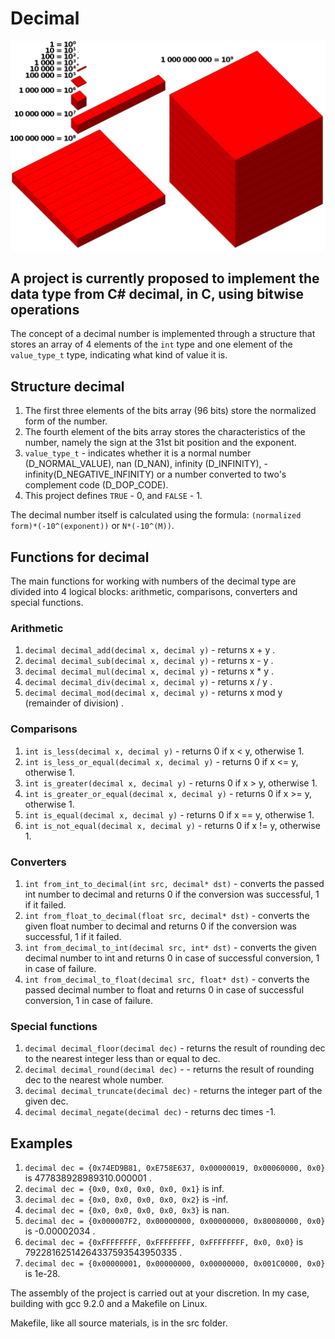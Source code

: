 # Decimal

![10 power](./images/Visualisation_billion.png)

## A project is currently proposed to implement the data type from C# decimal, in C, using bitwise operations

The concept of a decimal number is implemented through a structure that stores an array of 4 elements of the `int` type and one element of the `value_type_t` type, indicating what kind of value it is.

## Structure decimal

 1) The first three elements of the bits array (96 bits) store the normalized form of the number.
 2) The fourth element of the bits array stores the characteristics of the number, namely the sign at the 31st bit position and the exponent.
 3) `value_type_t` - indicates whether it is a normal number (D_NORMAL_VALUE), nan (D_NAN), infinity (D_INFINITY), -infinity(D_NEGATIVE_INFINITY) or a number converted to two's complement code (D_DOP_CODE).
 4) This project defines `TRUE` - 0, and `FALSE` - 1.

The decimal number itself is calculated using the formula: `(normalized form)*(-10^(exponent))` or `N*(-10^(M))`.

## Functions for decimal

The main functions for working with numbers of the decimal type are divided into 4 logical blocks: arithmetic, comparisons, converters and special functions.

### Arithmetic

 1) `decimal decimal_add(decimal x, decimal y)` - returns x + y .
 2) `decimal decimal_sub(decimal x, decimal y)` - returns x - y .
 3) `decimal decimal_mul(decimal x, decimal y)` - returns x * y .
 4) `decimal decimal_div(decimal x, decimal y)` - returns x / y .
 5) `decimal decimal_mod(decimal x, decimal y)` - returns x mod y (remainder of division) .

### Comparisons

 1) `int is_less(decimal x, decimal y)` - returns 0 if x < y, otherwise 1.
 2) `int is_less_or_equal(decimal x, decimal y)` - returns 0 if x <= y, otherwise 1.
 3) `int is_greater(decimal x, decimal y)` - returns 0 if x > y, otherwise 1.
 4) `int is_greater_or_equal(decimal x, decimal y)` - returns 0 if x >= y, otherwise 1.
 5) `int is_equal(decimal x, decimal y)` - returns 0 if x == y, otherwise 1.
 6) `int is_not_equal(decimal x, decimal y)` - returns 0 if x != y, otherwise 1.

### Converters

 1) `int from_int_to_decimal(int src, decimal* dst)` - converts the passed int number to decimal and returns 0 if the conversion was successful, 1 if it failed.
 2) `int from_float_to_decimal(float src, decimal* dst)` - converts the given float number to decimal and returns 0 if the conversion was successful, 1 if it failed.
 3) `int from_decimal_to_int(decimal src, int* dst)` - converts the given decimal number to int and returns 0 in case of successful conversion, 1 in case of failure.
 4) `int from_decimal_to_float(decimal src, float* dst)` - converts the passed decimal number to float and returns 0 in case of successful conversion, 1 in case of failure.

### Special functions

 1) `decimal decimal_floor(decimal dec)` - returns the result of rounding dec to the nearest integer less than or equal to dec.
 2) `decimal decimal_round(decimal dec)` - - returns the result of rounding dec to the nearest whole number.
 3) `decimal decimal_truncate(decimal dec)` - returns the integer part of the given dec.
 4) `decimal decimal_negate(decimal dec)` - returns dec times -1.

## Examples

 1) `decimal dec = {0x74ED9B81, 0xE758E637, 0x00000019, 0x00060000, 0x0}` is 477838928989310.000001 .
 2) `decimal dec = {0x0, 0x0, 0x0, 0x0, 0x1}` is inf.
 3) `decimal dec = {0x0, 0x0, 0x0, 0x0, 0x2}` is -inf.
 4) `decimal dec = {0x0, 0x0, 0x0, 0x0, 0x3}` is nan.
 5) `decimal dec = {0x000007F2, 0x00000000, 0x00000000, 0x80080000, 0x0}` is -0.00002034 .
 6) `decimal dec = {0xFFFFFFFF, 0xFFFFFFFF, 0xFFFFFFFF, 0x0, 0x0}` is 79228162514264337593543950335 .
 7) `decimal dec = {0x00000001, 0x00000000, 0x00000000, 0x001C0000, 0x0}` is 1e-28.


The assembly of the project is carried out at your discretion. In my case, building with gcc 9.2.0 and a Makefile on Linux.

Makefile, like all source materials, is in the src folder.